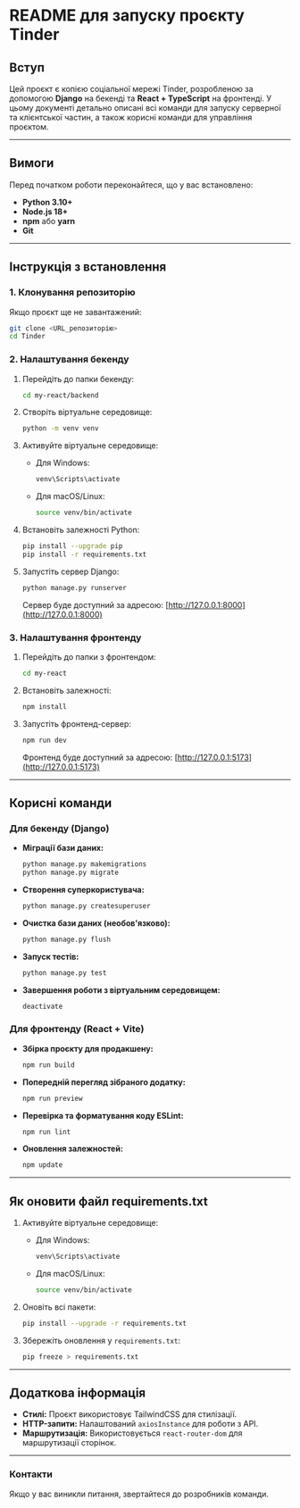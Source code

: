 # README для запуску проєкту Tinder

## Вступ
Цей проєкт є копією соціальної мережі Tinder, розробленою за допомогою **Django** на бекенді та **React + TypeScript** на фронтенді. У цьому документі детально описані всі команди для запуску серверної та клієнтської частин, а також корисні команди для управління проєктом.

---

## Вимоги

Перед початком роботи переконайтеся, що у вас встановлено:

- **Python 3.10+**
- **Node.js 18+**
- **npm** або **yarn**
- **Git**

---

## Інструкція з встановлення

### 1. Клонування репозиторію
Якщо проєкт ще не завантажений:
```bash
git clone <URL_репозиторію>
cd Tinder
```

### 2. Налаштування бекенду
1. Перейдіть до папки бекенду:
   ```bash
   cd my-react/backend
   ```
2. Створіть віртуальне середовище:
   ```bash
   python -m venv venv
   ```
3. Активуйте віртуальне середовище:
   - Для Windows:
     ```bash
     venv\Scripts\activate
     ```
   - Для macOS/Linux:
     ```bash
     source venv/bin/activate
     ```
4. Встановіть залежності Python:
   ```bash
   pip install --upgrade pip
   pip install -r requirements.txt
   ```

5. Запустіть сервер Django:
   ```bash
   python manage.py runserver
   ```
   Сервер буде доступний за адресою: [http://127.0.0.1:8000](http://127.0.0.1:8000)

### 3. Налаштування фронтенду
1. Перейдіть до папки з фронтендом:
   ```bash
   cd my-react
   ```
2. Встановіть залежності:
   ```bash
   npm install
   ```
3. Запустіть фронтенд-сервер:
   ```bash
   npm run dev
   ```
   Фронтенд буде доступний за адресою: [http://127.0.0.1:5173](http://127.0.0.1:5173)

---

## Корисні команди

### Для бекенду (Django)

- **Міграції бази даних:**
  ```bash
  python manage.py makemigrations
  python manage.py migrate
  ```

- **Створення суперкористувача:**
  ```bash
  python manage.py createsuperuser
  ```

- **Очистка бази даних (необов'язково):**
  ```bash
  python manage.py flush
  ```

- **Запуск тестів:**
  ```bash
  python manage.py test
  ```

- **Завершення роботи з віртуальним середовищем:**
  ```bash
  deactivate
  ```

### Для фронтенду (React + Vite)

- **Збірка проєкту для продакшену:**
  ```bash
  npm run build
  ```

- **Попередній перегляд зібраного додатку:**
  ```bash
  npm run preview
  ```

- **Перевірка та форматування коду ESLint:**
  ```bash
  npm run lint
  ```

- **Оновлення залежностей:**
  ```bash
  npm update
  ```

---

## Як оновити файл requirements.txt

1. Активуйте віртуальне середовище:
   - Для Windows:
     ```bash
     venv\Scripts\activate
     ```
   - Для macOS/Linux:
     ```bash
     source venv/bin/activate
     ```

2. Оновіть всі пакети:
   ```bash
   pip install --upgrade -r requirements.txt
   ```

3. Збережіть оновлення у `requirements.txt`:
   ```bash
   pip freeze > requirements.txt
   ```

---

## Додаткова інформація

- **Стилі:** Проєкт використовує TailwindCSS для стилізації.
- **HTTP-запити:** Налаштований `axiosInstance` для роботи з API.
- **Маршрутизація:** Використовується `react-router-dom` для маршрутизації сторінок.

---

### Контакти
Якщо у вас виникли питання, звертайтеся до розробників команди.


